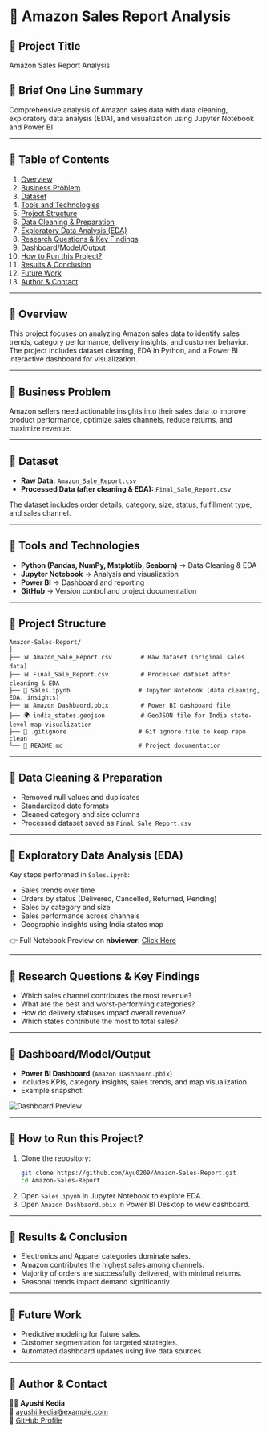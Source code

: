 # 📌 Amazon Sales Report Analysis

## 🔹 Project Title  
Amazon Sales Report Analysis  

## 🔹 Brief One Line Summary  
Comprehensive analysis of Amazon sales data with data cleaning, exploratory data analysis (EDA), and visualization using Jupyter Notebook and Power BI.  

---

## 📑 Table of Contents  
1. [Overview](#overview)  
2. [Business Problem](#business-problem)  
3. [Dataset](#dataset)  
4. [Tools and Technologies](#tools-and-technologies)  
5. [Project Structure](#project-structure)  
6. [Data Cleaning & Preparation](#data-cleaning--preparation)  
7. [Exploratory Data Analysis (EDA)](#exploratory-data-analysis-eda)  
8. [Research Questions & Key Findings](#research-questions--key-findings)  
9. [Dashboard/Model/Output](#dashboardmodeloutput)  
10. [How to Run this Project?](#how-to-run-this-project)  
11. [Results & Conclusion](#results--conclusion)  
12. [Future Work](#future-work)  
13. [Author & Contact](#author--contact)  

---

## 🔹 Overview  
This project focuses on analyzing Amazon sales data to identify sales trends, category performance, delivery insights, and customer behavior. The project includes dataset cleaning, EDA in Python, and a Power BI interactive dashboard for visualization.  

---

## 🔹 Business Problem  
Amazon sellers need actionable insights into their sales data to improve product performance, optimize sales channels, reduce returns, and maximize revenue.  

---

## 🔹 Dataset  
- **Raw Data:** `Amazon_Sale_Report.csv`  
- **Processed Data (after cleaning & EDA):** `Final_Sale_Report.csv`  

The dataset includes order details, category, size, status, fulfillment type, and sales channel.  

---

## 🔹 Tools and Technologies  
- **Python (Pandas, NumPy, Matplotlib, Seaborn)** → Data Cleaning & EDA  
- **Jupyter Notebook** → Analysis and visualization  
- **Power BI** → Dashboard and reporting  
- **GitHub** → Version control and project documentation  

---

## 🔹 Project Structure  

```
Amazon-Sales-Report/
│
├── 📊 Amazon_Sale_Report.csv        # Raw dataset (original sales data)
├── 📊 Final_Sale_Report.csv         # Processed dataset after cleaning & EDA
├── 📒 Sales.ipynb                   # Jupyter Notebook (data cleaning, EDA, insights)
├── 📊 Amazon Dashbaord.pbix         # Power BI dashboard file
├── 🌍 india_states.geojson          # GeoJSON file for India state-level map visualization
├── 📄 .gitignore                    # Git ignore file to keep repo clean
└── 📄 README.md                     # Project documentation
```

---

## 🔹 Data Cleaning & Preparation  
- Removed null values and duplicates  
- Standardized date formats  
- Cleaned category and size columns  
- Processed dataset saved as `Final_Sale_Report.csv`  

---

## 🔹 Exploratory Data Analysis (EDA)  
Key steps performed in `Sales.ipynb`:  
- Sales trends over time  
- Orders by status (Delivered, Cancelled, Returned, Pending)  
- Sales by category and size  
- Sales performance across channels  
- Geographic insights using India states map  

👉 Full Notebook Preview on **nbviewer**: [Click Here](https://nbviewer.org/github/Ayu0209/Amazon-Sales-Report/blob/main/Sales.ipynb)  

---

## 🔹 Research Questions & Key Findings  
- Which sales channel contributes the most revenue?  
- What are the best and worst-performing categories?  
- How do delivery statuses impact overall revenue?  
- Which states contribute the most to total sales?  

---

## 🔹 Dashboard/Model/Output  
- **Power BI Dashboard** (`Amazon Dashbaord.pbix`)  
- Includes KPIs, category insights, sales trends, and map visualization.  
- Example snapshot:  

![Dashboard Preview](dashboard_image.png)  

---

## 🔹 How to Run this Project?  
1. Clone the repository:  
   ```bash
   git clone https://github.com/Ayu0209/Amazon-Sales-Report.git
   cd Amazon-Sales-Report
   ```
2. Open `Sales.ipynb` in Jupyter Notebook to explore EDA.  
3. Open `Amazon Dashbaord.pbix` in Power BI Desktop to view dashboard.  

---

## 🔹 Results & Conclusion  
- Electronics and Apparel categories dominate sales.  
- Amazon contributes the highest sales among channels.  
- Majority of orders are successfully delivered, with minimal returns.  
- Seasonal trends impact demand significantly.  

---

## 🔹 Future Work  
- Predictive modeling for future sales.  
- Customer segmentation for targeted strategies.  
- Automated dashboard updates using live data sources.  

---

## 🔹 Author & Contact  
👩‍💻 **Ayushi Kedia**  
📧 [ayushi.kedia@example.com](mailto:ayushi.kedia@example.com)  
🔗 [GitHub Profile](https://github.com/Ayu0209)  
